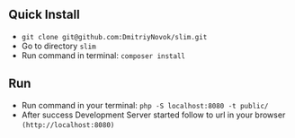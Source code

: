 ## Quick Install
- `git clone git@github.com:DmitriyNovok/slim.git`
- Go to directory `slim`
- Run command in terminal: `composer install`

## Run
- Run command in your terminal: `php -S localhost:8080 -t public/`
- After success Development Server started follow to url in your browser `(http://localhost:8080)`